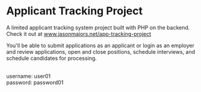 # Applicant Tracking Project

A limited applicant tracking system project built with PHP on the backend. Check it out  at www.jasonmajors.net/app-tracking-project
<p>You'll be able to submit applications as an applicant or login as an employer and review applications, open and close positions, schedule interviews, and schedule candidates for processing.<p>
<br>username: user01
<br>password: password01

